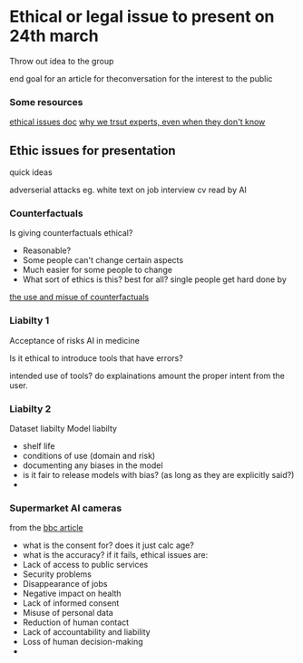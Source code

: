 # Ethical or legal issue to present on 24th march
Throw out idea to the group

end goal for an article for theconversation for the interest to the public


### Some resources
[ethical issues doc](https://www.ncbi.nlm.nih.gov/pmc/articles/PMC7968615/)
[why we trsut experts, even when they don't know](https://theconversation.com/why-we-trust-experts-even-when-they-admit-they-dont-know-the-answer-172562)


## Ethic issues for presentation
quick ideas

adverserial attacks eg. white text on job interview cv read by AI

### Counterfactuals
Is giving counterfactuals ethical?
 - Reasonable?
 - Some people can't change certain aspects
 - Much easier for some people to change
 - What sort of ethics is this? best for all? single people get hard done by

[the use and misue of counterfactuals](https://arxiv.org/pdf/2102.05085.pdf)


### Liabilty 1
Acceptance of risks AI in medicine

Is it ethical to introduce tools that have errors?

intended use of tools? do explainations amount the proper intent from the user.


### Liabilty 2
Dataset liabilty
Model liabilty
 - shelf life
 - conditions of use (domain and risk)
 - documenting any biases in the model
 - is it fair to release models with bias? (as long as they are explicitly said?)
 -

### Supermarket AI cameras
from the [bbc article](https://www.bbc.co.uk/news/technology-60215258)
 - what is the consent for? does it just calc age?
 - what is the accuracy?
if it fails, ethical issues are:
 - Lack of access to public services
 - Security problems
 - Disappearance of jobs
 - Negative impact on health
 - Lack of informed consent
 - Misuse of personal data
 - Reduction of human contact
 - Lack of accountability and liability
 - Loss of human decision-making
 -
